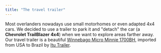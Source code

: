 ```yaml
---
title: "The travel trailer"
---
```

Most overlanders nowadays use small motorhomes or even adapted 4x4 cars. We decided to use a trailer to park it and "detach" the car (a **Chevrolet TrailBlazer 4x4**) when we want to explore areas farther away. Our travel trailer is a beautiful [Winnebago Micro Minnie 1700BH](https://winnebagoind.com/products/travel-trailer/2017/micro-minnie/overview), imported from USA to Brazil by [Itu Trailer](http://www.itutrailer.com.br).
